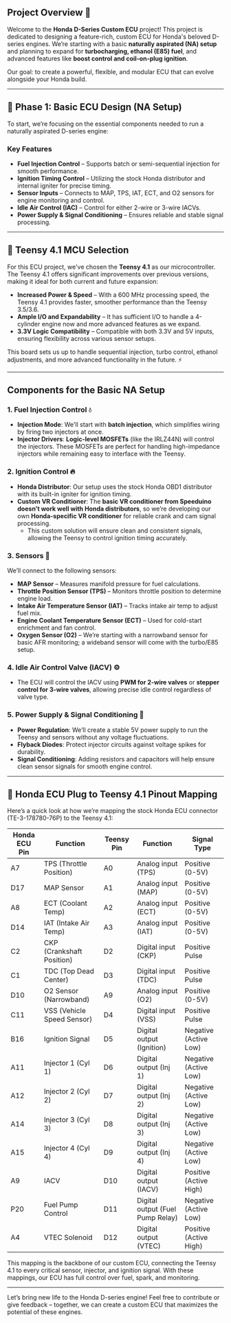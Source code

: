 ## Project Overview 🌟

Welcome to the **Honda D-Series Custom ECU** project! This project is dedicated to designing a feature-rich, custom ECU for Honda's beloved D-series engines. We’re starting with a basic **naturally aspirated (NA) setup** and planning to expand for **turbocharging, ethanol (E85) fuel**, and advanced features like **boost control and coil-on-plug ignition**.

Our goal: to create a powerful, flexible, and modular ECU that can evolve alongside your Honda build.

---

## 🎯 Phase 1: Basic ECU Design (NA Setup)

To start, we’re focusing on the essential components needed to run a naturally aspirated D-series engine:

### Key Features
- **Fuel Injection Control** – Supports batch or semi-sequential injection for smooth performance.
- **Ignition Timing Control** – Utilizing the stock Honda distributor and internal igniter for precise timing.
- **Sensor Inputs** – Connects to MAP, TPS, IAT, ECT, and O2 sensors for engine monitoring and control.
- **Idle Air Control (IAC)** – Control for either 2-wire or 3-wire IACVs.
- **Power Supply & Signal Conditioning** – Ensures reliable and stable signal processing.

---

## 🧠 Teensy 4.1 MCU Selection

For this ECU project, we've chosen the **Teensy 4.1** as our microcontroller. The Teensy 4.1 offers significant improvements over previous versions, making it ideal for both current and future expansion:

- **Increased Power & Speed** – With a 600 MHz processing speed, the Teensy 4.1 provides faster, smoother performance than the Teensy 3.5/3.6.
- **Ample I/O and Expandability** – It has sufficient I/O to handle a 4-cylinder engine now and more advanced features as we expand.
- **3.3V Logic Compatibility** – Compatible with both 3.3V and 5V inputs, ensuring flexibility across various sensor setups.

This board sets us up to handle sequential injection, turbo control, ethanol adjustments, and more advanced functionality in the future. ⚡

---

## Components for the Basic NA Setup

### 1. Fuel Injection Control 💧
- **Injection Mode**: We'll start with **batch injection**, which simplifies wiring by firing two injectors at once.
- **Injector Drivers**: **Logic-level MOSFETs** (like the IRLZ44N) will control the injectors. These MOSFETs are perfect for handling high-impedance injectors while remaining easy to interface with the Teensy.

### 2. Ignition Control 🔥
- **Honda Distributor**: Our setup uses the stock Honda OBD1 distributor with its built-in igniter for ignition timing.
- **Custom VR Conditioner**: The **basic VR conditioner from Speeduino doesn’t work well with Honda distributors**, so we’re developing our own **Honda-specific VR conditioner** for reliable crank and cam signal processing.
  - This custom solution will ensure clean and consistent signals, allowing the Teensy to control ignition timing accurately.

### 3. Sensors 📡
We’ll connect to the following sensors:
- **MAP Sensor** – Measures manifold pressure for fuel calculations.
- **Throttle Position Sensor (TPS)** – Monitors throttle position to determine engine load.
- **Intake Air Temperature Sensor (IAT)** – Tracks intake air temp to adjust fuel mix.
- **Engine Coolant Temperature Sensor (ECT)** – Used for cold-start enrichment and fan control.
- **Oxygen Sensor (O2)** – We’re starting with a narrowband sensor for basic AFR monitoring; a wideband sensor will come with the turbo/E85 setup.

### 4. Idle Air Control Valve (IACV) ⚙️
- The ECU will control the IACV using **PWM for 2-wire valves** or **stepper control for 3-wire valves**, allowing precise idle control regardless of valve type.

### 5. Power Supply & Signal Conditioning 🔋
- **Power Regulation**: We’ll create a stable 5V power supply to run the Teensy and sensors without any voltage fluctuations.
- **Flyback Diodes**: Protect injector circuits against voltage spikes for durability.
- **Signal Conditioning**: Adding resistors and capacitors will help ensure clean sensor signals for smooth engine control.

---

## 🔌 Honda ECU Plug to Teensy 4.1 Pinout Mapping

Here’s a quick look at how we’re mapping the stock Honda ECU connector (TE-3-178780-76P) to the Teensy 4.1:

| Honda ECU Pin | Function                  | Teensy Pin | Function                 | Signal Type               |
|---------------|---------------------------|------------|--------------------------|---------------------------|
| A7            | TPS (Throttle Position)   | A0         | Analog input (TPS)       | Positive (0-5V)           |
| D17           | MAP Sensor                | A1         | Analog input (MAP)       | Positive (0-5V)           |
| A8            | ECT (Coolant Temp)        | A2         | Analog input (ECT)       | Positive (0-5V)           |
| D14           | IAT (Intake Air Temp)     | A3         | Analog input (IAT)       | Positive (0-5V)           |
| C2            | CKP (Crankshaft Position) | D2         | Digital input (CKP)      | Positive Pulse            |
| C1            | TDC (Top Dead Center)     | D3         | Digital input (TDC)      | Positive Pulse            |
| D10           | O2 Sensor (Narrowband)    | A9         | Analog input (O2)        | Positive (0-5V)           |
| C11           | VSS (Vehicle Speed Sensor)| D4         | Digital input (VSS)      | Positive Pulse            |
| B16           | Ignition Signal           | D5         | Digital output (Ignition)| Negative (Active Low)     |
| A11           | Injector 1 (Cyl 1)        | D6         | Digital output (Inj 1)   | Negative (Active Low)     |
| A12           | Injector 2 (Cyl 2)        | D7         | Digital output (Inj 2)   | Negative (Active Low)     |
| A14           | Injector 3 (Cyl 3)        | D8         | Digital output (Inj 3)   | Negative (Active Low)     |
| A15           | Injector 4 (Cyl 4)        | D9         | Digital output (Inj 4)   | Negative (Active Low)     |
| A9            | IACV                      | D10        | Digital output (IACV)    | Positive (Active High)    |
| P20           | Fuel Pump Control         | D11        | Digital output (Fuel Pump Relay) | Negative (Active Low) |
| A4            | VTEC Solenoid             | D12        | Digital output (VTEC)    | Positive (Active High)    |

This mapping is the backbone of our custom ECU, connecting the Teensy 4.1 to every critical sensor, injector, and ignition signal. With these mappings, our ECU has full control over fuel, spark, and monitoring.

---

Let’s bring new life to the Honda D-series engine! Feel free to contribute or give feedback – together, we can create a custom ECU that maximizes the potential of these engines.
